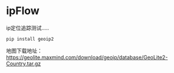 # ipFlow
ip定位追踪测试.....

```
pip install geoip2
```
地图下载地址：https://geolite.maxmind.com/download/geoip/database/GeoLite2-Country.tar.gz

